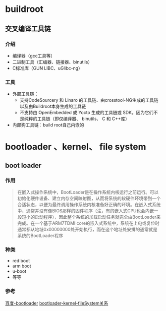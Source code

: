 # buildroot

## 交叉编译工具链

### 介绍

+ 编译器（gcc工具等）
+ 二进制工具（汇编器、链接器、binutils）
+ C标准库（GUN LIBC、uGlibc-ng）
  
### 工具

+ 外部工具链：
  + 支持CodeSourcery 和 Linaro 的工具链、由crosstool-NG生成的工具链以及由Buildroot本身生成的工具链
  + 不支持由 OpenEmbedded 或 Yocto 生成的工具链或 SDK，因为它们不是纯粹的工具链（即仅编译器、 binutils、 C 和 C++库）
+ 内部狗工具链：build root自己内嵌的

# bootloader 、kernel、 file system

## boot loader

### 作用

>在嵌入式操作系统中，BootLoader是在操作系统内核运行之前运行。可以初始化硬件设备、建立内存空间映射图，从而将系统的软硬件环境带到一个合适状态，以便为最终调用操作系统内核准备好正确的环境。在嵌入式系统中，通常并没有像BIOS那样的固件程序（注，有的嵌入式CPU也会内嵌一段短小的启动程序），因此整个系统的加载启动任务就完全由BootLoader来完成。在一个基于ARM7TDMI core的嵌入式系统中，系统在上电或复位时通常都从地址0x00000000处开始执行，而在这个地址处安排的通常就是系统的BootLoader程序

### 种类

+ red boot
+ arm boot
+ u-boot
+ 等等

### 参考

[百度-bootloader](https://baike.baidu.com/item/BootLoader/8733520)
[bootloader-kernel-fileSystem关系](https://www.cnblogs.com/schips/p/13129047.html)
